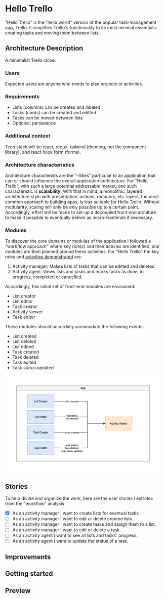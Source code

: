 # Hello Trello

"Hello Trello" is the "hello world" version of the popular task-management app, Trello. It simplifies Trello's functionality to its most minimal essentials: creating tasks and moving them between lists.

## Architecture Description

A minimalist Trello clone.

### Users

Expected users are anyone who needs to plan projects or activities.

### Requirements

- Lists (columns) can be created and labeled
- Tasks (cards) can be created and editted
- Tasks can be moved between lists
- Optional: persistence

### Additional context

Tech stack will be react, redux, tailwind (theming, not the component library), and react hook form (forms).

### Architecture characteristics

Architecture characterists are the "-ilities" particular to an application that can or should influence the overall application architecture. For "Hello Trello", with such a large potential addressable market, one such characteristic is **scalability**. With that in mind, a monolithic, layered architecture style with presentation, actions, reducers, etc. layers, the most common approach to building apps, is less suitable for Hello-Trello. Without modularity, scaling will only be only possible up to a certain point. Accordingly, effort will be made to set-up a decoupled front-end architure to make it possible to eventually deliver as micro-frontends if necessary.

### Modules

To discover the core domains or modules of the application I followed a "workflow approach" where key role(s) and their activies are identified, and modules are then planned around these activities. For "Hello Trello" the key roles and [activities demonstrated](https://www.youtube.com/watch?v=AyfupeWS0yY) are:

1. Activity manager: Makes lists of tasks that can be editted and deleted.
2. Activity agent: Views lists and tasks and marks tasks as done, in progress, completed or cancelled.

Accordingly, this initial set of front-end modules are envisioned:

- List creator
- List editor
- Task creator
- Activity viewer
- Task editor

These modules should accordinly accomodate the following events:

- List created
- List deleted
- List edited
- Task created
- Task deleted
- Task edited
- Task status updated

![modules](./assets/hello-trello.png)

## Stories

To help divide and organize the work, here are the user stories I extratec from the "workflow" analysis:

- [x] As an activity manager I want to create lists for eventual tasks.
- [ ] As an activity manager I want to edit or delete created lists.
- [ ] As an activity manager I want to create tasks and assign them to a list.
- [ ] As an activity manager I want to edit or delete a task.
- [ ] As an activity agent I want to see all lists and tasks' progress.
- [ ] As an activity agent I want to update the status of a task.

## Improvements

## Getting started

## Preview
